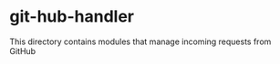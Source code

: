 git-hub-handler
===============

This directory contains modules that manage incoming requests from 
GitHub